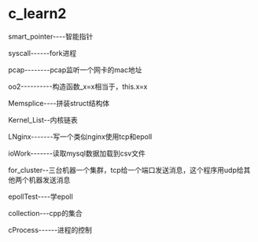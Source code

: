 # c_learn2
smart_pointer----智能指针

syscall------fork进程

pcap--------pcap监听一个网卡的mac地址

oo2----------构造函数_x=x相当于，this.x=x

Memsplice----拼装struct结构体

Kernel_List--内核链表

LNginx-------写一个类似nginx使用tcp和epoll

ioWork-------读取mysql数据加载到csv文件

for_cluster--三台机器一个集群，tcp给一个端口发送消息，这个程序用udp给其他两个机器发送消息

epollTest----学epoll

collection---cpp的集合

cProcess------进程的控制
